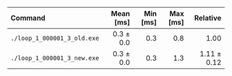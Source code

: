 | Command | Mean [ms] | Min [ms] | Max [ms] | Relative |
|:---|---:|---:|---:|---:|
| `./loop_1_000001_3_old.exe` | 0.3 ± 0.0 | 0.3 | 0.8 | 1.00 |
| `./loop_1_000001_3_new.exe` | 0.3 ± 0.0 | 0.3 | 1.3 | 1.11 ± 0.12 |
